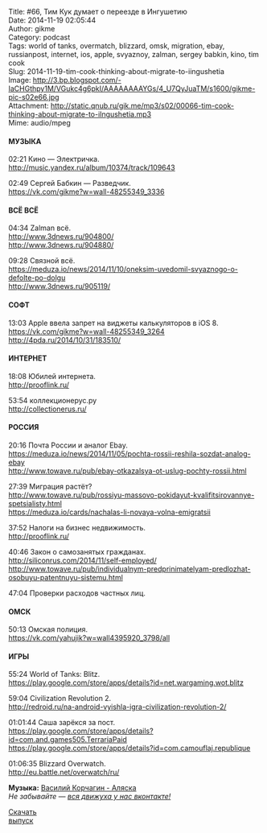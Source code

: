 Title: #66, Тим Кук думает о переезде в Ингушетию  
Date: 2014-11-19 02:05:44  
Author: gikme  
Category: podcast  
Tags: world of tanks, overmatch, blizzard, omsk, migration, ebay, russianpost, internet, ios, apple, svyaznoy, zalman, sergey babkin, kino, tim cook  
Slug: 2014-11-19-tim-cook-thinking-about-migrate-to-iingushetia  
Image: http://3.bp.blogspot.com/-IaCHGthpy1M/VGukc4g6pkI/AAAAAAAAYGs/4_U7QyJuaTM/s1600/gikme-pic-s02e66.jpg  
Attachment: http://static.qnub.ru/gik.me/mp3/s02/00066-tim-cook-thinking-about-migrate-to-iIngushetia.mp3  
Mime: audio/mpeg

#### МУЗЫКА

02:21 Кино — Электричка.  
<http://music.yandex.ru/album/10374/track/109643>

02:49 Сергей Бабкин — Разведчик.  
<https://vk.com/gikme?w=wall-48255349_3336>

#### ВСЁ ВСЁ

04:34 Zalman всё.  
<http://www.3dnews.ru/904800/>  
<http://www.3dnews.ru/904880/>

09:28 Связной всё.  
<https://meduza.io/news/2014/11/10/oneksim-uvedomil-svyaznogo-o-defolte-po-dolgu>  
<http://www.3dnews.ru/905119/>

#### СОФТ

13:03 Apple ввела запрет на виджеты калькуляторов в iOS 8.  
<https://vk.com/gikme?w=wall-48255349_3264>  
<http://4pda.ru/2014/10/31/183510/>

#### ИНТЕРНЕТ

18:08 Юбилей интернета.  
<http://prooflink.ru/>

53:54 коллекционерус.ру  
<http://collectionerus.ru/>

#### РОССИЯ

20:16 Почта России и аналог Ebay.  
<https://meduza.io/news/2014/11/05/pochta-rossii-reshila-sozdat-analog-ebay>  
<http://www.towave.ru/pub/ebay-otkazalsya-ot-uslug-pochty-rossii.html>

27:39 Миграция растёт?  
<http://www.towave.ru/pub/rossiyu-massovo-pokidayut-kvalifitsirovannye-spetsialisty.html>  
<https://meduza.io/cards/nachalas-li-novaya-volna-emigratsii>

37:52 Налоги на бизнес недвижимость.  
<http://prooflink.ru/>

40:46 Закон о самозанятых гражданах.  
<http://siliconrus.com/2014/11/self-employed/>  
<http://www.towave.ru/pub/individualnym-predprinimatelyam-predlozhat-osobuyu-patentnuyu-sistemu.html>

47:04 Проверки расходов частных лиц.

#### ОМСК

50:13 Омская полиция.  
<https://vk.com/yahujik?w=wall4395920_3798/all>

#### ИГРЫ

55:24 World of Tanks: Blitz.  
<https://play.google.com/store/apps/details?id=net.wargaming.wot.blitz>

59:04 Civilization Revolution 2.  
<http://redroid.ru/na-android-vyishla-igra-civilization-revolution-2/>

01:01:44 Саша зарёкся за пост.  
<https://play.google.com/store/apps/details?id=com.and.games505.TerrariaPaid>  
<https://play.google.com/store/apps/details?id=com.camouflaj.republique>

01:06:35 Blizzard Overwatch.  
<http://eu.battle.net/overwatch/ru/>

**Музыка:** [Василий Корчагин - Аляска](http://vk.com/bacc3)  
*Не забывайте — [вся движуха у нас вконтакте!](http://vk.com/gikme)*

[Скачать  
выпуск](http://static.qnub.ru/gik.me/mp3/s02/00066-tim-cook-thinking-about-migrate-to-iIngushetia.mp3)

